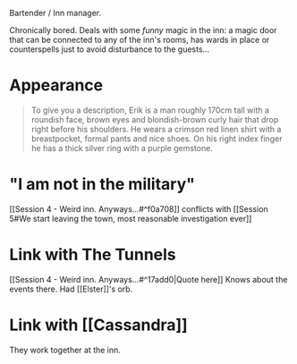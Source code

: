Bartender / Inn manager.

Chronically bored.
Deals with some *funny* magic in the inn: a magic door that can be connected to any of the inn's rooms, has wards in place or counterspells just to avoid disturbance to the guests...

# Appearance

> To give you a description, Erik is a man roughly 170cm tall with a roundish face, brown eyes and blondish-brown curly hair that drop right before his shoulders. He wears a crimson red linen shirt with a breastpocket, formal pants and nice shoes. On his right index finger he has a thick silver ring with a purple gemstone.

# "I am not in the military"

[[Session 4 - Weird inn. Anyways...#^f0a708]]
conflicts with
[[Session 5#We start leaving the town, most reasonable investigation ever]]

# Link with The Tunnels

[[Session 4 - Weird inn. Anyways...#^17add0|Quote here]]
Knows about the events there.
Had [[Elster]]'s orb.

# Link with [[Cassandra]]

They work together at the inn.